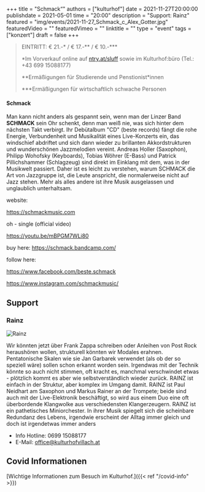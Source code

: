 +++
title = "Schmack“"
authors = ["kulturhof"]
date = 2021-11-27T20:00:00
publishdate = 2021-05-01
time = "20:00"
description = "Support: Rainz"
featured = "img/events/2021-11-27_Schmack_c_Alex_Gotter.jpg"
featuredVideo = ""
featuredVimeo = ""
linktitle = ""
type = "event"
tags = ["konzert"]
draft = false
+++

>
> EINTRITT: € 21.-\* / € 17.-\*\* / € 10.-\*\*\*
>
> \*Im Vorverkauf online auf [ntry.at/sluff](https://ntry.at/sluff) sowie im Kulturhof:büro (Tel.: +43 699 15088177)
> 
> \*\*Ermäßigungen für Studierende und Penstionist\*innen
> 
> \*\*\*Ermäßigungen für wirtschaftlich schwache Personen

#### Schmack

Man kann nicht anders als gespannt sein, wenn man der Linzer Band **SCHMACK** sein Ohr schenkt, denn man weiß nie, was sich hinter dem nächsten Takt verbirgt.
Ihr Debütalbum "CD" (beste records) fängt die rohe Energie, Verbundenheit und Musikalität eines Live-Konzerts ein, das windschief abdriftet und sich dann wieder zu brillanten Akkordstrukturen und wunderschönen Jazzmelodien vereint. Andreas Holler (Saxophon), Philipp Wohofsky (Keyboards), Tobias Wöhrer (E-Bass) und Patrick Pillichshammer (Schlagzeug) sind direkt im Einklang mit dem, was in der Musikwelt passiert. Daher ist es leicht zu verstehen, warum SCHMACK die Art von Jazzgruppe ist, die Leute anspricht, die normalerweise nicht auf Jazz stehen. Mehr als alles andere ist ihre Musik ausgelassen und unglaublich unterhaltsam.

website:

https://schmackmusic.com

oh - single (official video)

https://youtu.be/mBPGM7WLi80

buy here:
https://schmack.bandcamp.com/

follow here:

https://www.facebook.com/beste.schmack

https://www.instagram.com/schmackmusic/


## Support

### Rainz

![Rainz](/img/events/2021-11-27_Rainz.jpeg)

Wir könnten jetzt über Frank Zappa schreiben oder Anleihen von Post Rock heraushören wollen, strukturell könnten wir Modales erahnen. Pentatonische Skalen wie sie Jan Garbarek verwendet (als ob der so speziell wäre) sollen schon erkannt worden sein. Irgendwas mit der Technik könnte so auch nicht stimmen, oft kracht es, manchmal verschwindet etwas - plötzlich kommt es aber wie selbstverständlich wieder zurück. RAINZ ist einfach in der Struktur, aber komplex im Umgang damit. RAINZ ist Paul Neidhart am Saxophon und Markus Rainer an der Trompete; beide sind auch mit der Live-Elektronik beschäftigt, so wird aus einem Duo eine oft überbordende Klangwolke aus verschiedensten Klangerzeugern. RAINZ ist ein pathetisches Miniorchester.
In ihrer Musik spiegelt sich die scheinbare Redundanz des Lebens, irgendwie erscheint der Alltag immer gleich und doch ist irgendetwas immer anders



- Info Hotline: 0699 15088177 
- E-Mail: office@kulturhofvillach.at

## Covid Informationen

[Wichtige Informationen zum Besuch im Kulturhof.]({{< ref "/covid-info" >}})

